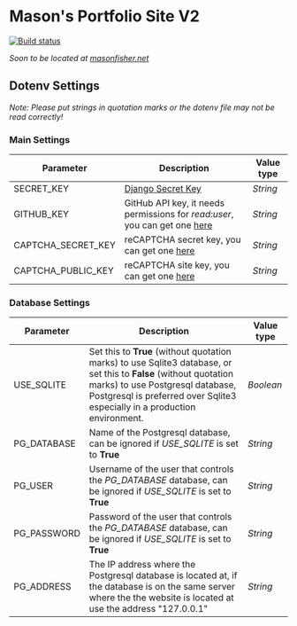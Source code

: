 # Mason's Portfolio Site V2
[![Build status](https://img.shields.io/github/workflow/status/Machinething/Portfolio-SiteV2/Test%20Website/development?label=Build)](https://github.com/MachineThing/Portfolio-SiteV2/actions/workflows/test.yml)

*Soon to be located at [masonfisher.net](https://www.masonfisher.net)*

## Dotenv Settings
*Note: Please put strings in quotation marks or the dotenv file may not be read correctly!*
### Main Settings
Parameter | Description | Value type
--- | --- | ---
SECRET_KEY | [Django Secret Key](https://docs.djangoproject.com/en/3.2/ref/settings/#std:setting-SECRET_KEY) | *String*
GITHUB_KEY | GitHub API key, it needs permissions for *read:user*, you can get one [here](https://github.com/settings/tokens") | *String*
CAPTCHA_SECRET_KEY | reCAPTCHA secret key, you can get one [here](https://www.google.com/recaptcha/admin/create) | *String*
CAPTCHA_PUBLIC_KEY | reCAPTCHA site key, you can get one [here](https://www.google.com/recaptcha/admin/create) | *String*

### Database Settings
Parameter | Description | Value type
--- | --- | ---
USE_SQLITE | Set this to **True** (without quotation marks) to use Sqlite3 database, or set this to **False** (without quotation marks) to use Postgresql database, Postgresql is preferred over Sqlite3 especially in a production environment. | *Boolean*
PG_DATABASE | Name of the Postgresql database, can be ignored if *USE_SQLITE* is set to **True** | *String*
PG_USER | Username of the user that controls the *PG_DATABASE* database, can be ignored if *USE_SQLITE* is set to **True** | *String*
PG_PASSWORD | Password of the user that controls the *PG_DATABASE* database, can be ignored if *USE_SQLITE* is set to **True** | *String*
PG_ADDRESS | The IP address where the Postgresql database is located at, if the database is on the same server where the the website is located at use the address "127.0.0.1" | *String*
